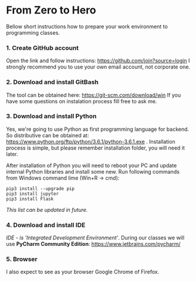 # From Zero to Hero
Bellow short instructions how to prepare your work environment to programming classes.

### 1. Create GitHub account
Open the link and follow instructions: https://github.com/join?source=login
I strongly recommend you to use your own email account, not corporate one.

### 2. Download and install GitBash
The tool can be obtained here: https://git-scm.com/download/win
If you have some questions on instalation process fill free to ask me.

### 3. Download and install Python
Yes, we're going to use Python as first programming language for backend. So distributive can be obtained at: https://www.python.org/ftp/python/3.6.1/python-3.6.1.exe . Installation process is simple, but please remember installation folder, you will need it later.

After installation of Python you will need to reboot your PC and update internal Python libraries and install some new. Run following commands from Windows command lime (Win+R -> cmd):
```
pip3 install --upgrade pip
pip3 install jupyter
pip3 install Flask
```
*This list can be updated in future.*

### 4. Download and install IDE
*IDE - is 'Integrated Development Environment'*.
During our classes we will use **PyCharm Community Edition**: https://www.jetbrains.com/pycharm/

### 5. Browser
I also expect to see as your browser Google Chrome of Firefox.
